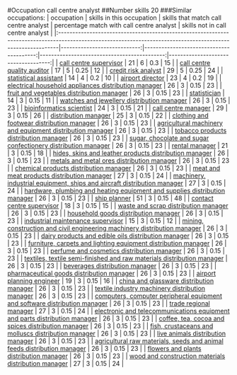 #Occupation call centre analyst
##Number skills 20
###Similar occupations:
| occupation                                                                                                                                                  |   skills in this occupation |   skills that match call centre analyst |   percentage match with call centre analyst |   skills not in call centre analyst |
|:------------------------------------------------------------------------------------------------------------------------------------------------------------|----------------------------:|----------------------------------------:|--------------------------------------------:|------------------------------------:|
| [call centre supervisor](call_centre_supervisor.md)                                                                                                         |                          21 |                                       6 |                                        0.3  |                                  15 |
| [call centre quality auditor](call_centre_quality_auditor.md)                                                                                               |                          17 |                                       5 |                                        0.25 |                                  12 |
| [credit risk analyst](credit_risk_analyst.md)                                                                                                               |                          29 |                                       5 |                                        0.25 |                                  24 |
| [statistical assistant](statistical_assistant.md)                                                                                                           |                          14 |                                       4 |                                        0.2  |                                  10 |
| [airport director](airport_director.md)                                                                                                                     |                          23 |                                       4 |                                        0.2  |                                  19 |
| [electrical household appliances distribution manager](electrical_household_appliances_distribution_manager.md)                                             |                          26 |                                       3 |                                        0.15 |                                  23 |
| [fruit and vegetables distribution manager](fruit_and_vegetables_distribution_manager.md)                                                                   |                          26 |                                       3 |                                        0.15 |                                  23 |
| [statistician](statistician.md)                                                                                                                             |                          14 |                                       3 |                                        0.15 |                                  11 |
| [watches and jewellery distribution manager](watches_and_jewellery_distribution_manager.md)                                                                 |                          26 |                                       3 |                                        0.15 |                                  23 |
| [bioinformatics scientist](bioinformatics_scientist.md)                                                                                                     |                          24 |                                       3 |                                        0.15 |                                  21 |
| [call centre manager](call_centre_manager.md)                                                                                                               |                          29 |                                       3 |                                        0.15 |                                  26 |
| [distribution manager](distribution_manager.md)                                                                                                             |                          25 |                                       3 |                                        0.15 |                                  22 |
| [clothing and footwear distribution manager](clothing_and_footwear_distribution_manager.md)                                                                 |                          26 |                                       3 |                                        0.15 |                                  23 |
| [agricultural machinery and equipment distribution manager](agricultural_machinery_and_equipment_distribution_manager.md)                                   |                          26 |                                       3 |                                        0.15 |                                  23 |
| [tobacco products distribution manager](tobacco_products_distribution_manager.md)                                                                           |                          26 |                                       3 |                                        0.15 |                                  23 |
| [sugar, chocolate and sugar confectionery distribution manager](sugar,_chocolate_and_sugar_confectionery_distribution_manager.md)                           |                          26 |                                       3 |                                        0.15 |                                  23 |
| [rental manager](rental_manager.md)                                                                                                                         |                          21 |                                       3 |                                        0.15 |                                  18 |
| [hides, skins and leather products distribution manager](hides,_skins_and_leather_products_distribution_manager.md)                                         |                          26 |                                       3 |                                        0.15 |                                  23 |
| [metals and metal ores distribution manager](metals_and_metal_ores_distribution_manager.md)                                                                 |                          26 |                                       3 |                                        0.15 |                                  23 |
| [chemical products distribution manager](chemical_products_distribution_manager.md)                                                                         |                          26 |                                       3 |                                        0.15 |                                  23 |
| [meat and meat products distribution manager](meat_and_meat_products_distribution_manager.md)                                                               |                          27 |                                       3 |                                        0.15 |                                  24 |
| [machinery, industrial equipment, ships and aircraft distribution manager](machinery,_industrial_equipment,_ships_and_aircraft_distribution_manager.md)     |                          27 |                                       3 |                                        0.15 |                                  24 |
| [hardware, plumbing and heating equipment and supplies distribution manager](hardware,_plumbing_and_heating_equipment_and_supplies_distribution_manager.md) |                          26 |                                       3 |                                        0.15 |                                  23 |
| [ship planner](ship_planner.md)                                                                                                                             |                          51 |                                       3 |                                        0.15 |                                  48 |
| [contact centre supervisor](contact_centre_supervisor.md)                                                                                                   |                          18 |                                       3 |                                        0.15 |                                  15 |
| [waste and scrap distribution manager](waste_and_scrap_distribution_manager.md)                                                                             |                          26 |                                       3 |                                        0.15 |                                  23 |
| [household goods distribution manager](household_goods_distribution_manager.md)                                                                             |                          26 |                                       3 |                                        0.15 |                                  23 |
| [industrial maintenance supervisor](industrial_maintenance_supervisor.md)                                                                                   |                          15 |                                       3 |                                        0.15 |                                  12 |
| [mining, construction and civil engineering machinery distribution manager](mining,_construction_and_civil_engineering_machinery_distribution_manager.md)   |                          26 |                                       3 |                                        0.15 |                                  23 |
| [dairy products and edible oils distribution manager](dairy_products_and_edible_oils_distribution_manager.md)                                               |                          26 |                                       3 |                                        0.15 |                                  23 |
| [furniture, carpets and lighting equipment distribution manager](furniture,_carpets_and_lighting_equipment_distribution_manager.md)                         |                          26 |                                       3 |                                        0.15 |                                  23 |
| [perfume and cosmetics distribution manager](perfume_and_cosmetics_distribution_manager.md)                                                                 |                          26 |                                       3 |                                        0.15 |                                  23 |
| [textiles, textile semi-finished and raw materials distribution manager](textiles,_textile_semi-finished_and_raw_materials_distribution_manager.md)         |                          26 |                                       3 |                                        0.15 |                                  23 |
| [beverages distribution manager](beverages_distribution_manager.md)                                                                                         |                          26 |                                       3 |                                        0.15 |                                  23 |
| [pharmaceutical goods distribution manager](pharmaceutical_goods_distribution_manager.md)                                                                   |                          26 |                                       3 |                                        0.15 |                                  23 |
| [airport planning engineer](airport_planning_engineer.md)                                                                                                   |                          19 |                                       3 |                                        0.15 |                                  16 |
| [china and glassware distribution manager](china_and_glassware_distribution_manager.md)                                                                     |                          26 |                                       3 |                                        0.15 |                                  23 |
| [textile industry machinery distribution manager](textile_industry_machinery_distribution_manager.md)                                                       |                          26 |                                       3 |                                        0.15 |                                  23 |
| [computers, computer peripheral equipment and software distribution manager](computers,_computer_peripheral_equipment_and_software_distribution_manager.md) |                          26 |                                       3 |                                        0.15 |                                  23 |
| [trade regional manager](trade_regional_manager.md)                                                                                                         |                          27 |                                       3 |                                        0.15 |                                  24 |
| [electronic and telecommunications equipment and parts distribution manager](electronic_and_telecommunications_equipment_and_parts_distribution_manager.md) |                          26 |                                       3 |                                        0.15 |                                  23 |
| [coffee, tea, cocoa and spices distribution manager](coffee,_tea,_cocoa_and_spices_distribution_manager.md)                                                 |                          26 |                                       3 |                                        0.15 |                                  23 |
| [fish, crustaceans and molluscs distribution manager](fish,_crustaceans_and_molluscs_distribution_manager.md)                                               |                          26 |                                       3 |                                        0.15 |                                  23 |
| [live animals distribution manager](live_animals_distribution_manager.md)                                                                                   |                          26 |                                       3 |                                        0.15 |                                  23 |
| [agricultural raw materials, seeds and animal feeds distribution manager](agricultural_raw_materials,_seeds_and_animal_feeds_distribution_manager.md)       |                          26 |                                       3 |                                        0.15 |                                  23 |
| [flowers and plants distribution manager](flowers_and_plants_distribution_manager.md)                                                                       |                          26 |                                       3 |                                        0.15 |                                  23 |
| [wood and construction materials distribution manager](wood_and_construction_materials_distribution_manager.md)                                             |                          27 |                                       3 |                                        0.15 |                                  24 |
